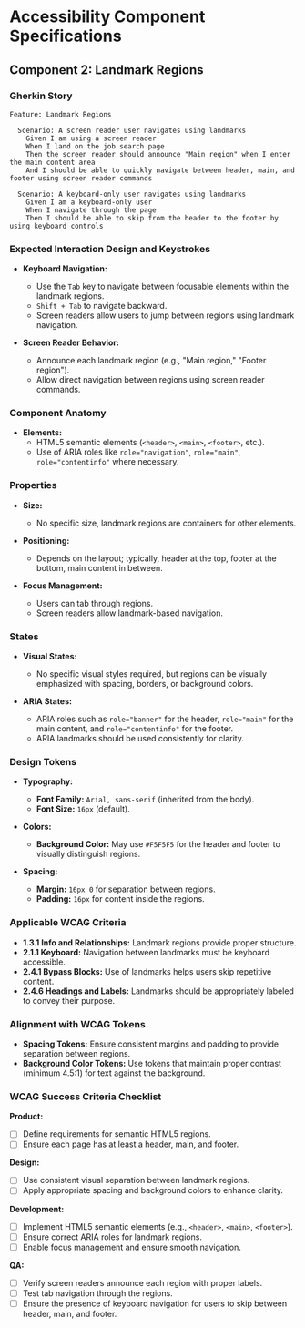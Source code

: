 
# Accessibility Component Specifications

## Component 2: Landmark Regions

### Gherkin Story

```gherkin
Feature: Landmark Regions

  Scenario: A screen reader user navigates using landmarks
    Given I am using a screen reader
    When I land on the job search page
    Then the screen reader should announce "Main region" when I enter the main content area
    And I should be able to quickly navigate between header, main, and footer using screen reader commands
  
  Scenario: A keyboard-only user navigates using landmarks
    Given I am a keyboard-only user
    When I navigate through the page
    Then I should be able to skip from the header to the footer by using keyboard controls
```

### Expected Interaction Design and Keystrokes

- **Keyboard Navigation:**
  - Use the `Tab` key to navigate between focusable elements within the landmark regions.
  - `Shift + Tab` to navigate backward.
  - Screen readers allow users to jump between regions using landmark navigation.

- **Screen Reader Behavior:**
  - Announce each landmark region (e.g., "Main region," "Footer region").
  - Allow direct navigation between regions using screen reader commands.

### Component Anatomy

- **Elements:**
  - HTML5 semantic elements (`<header>`, `<main>`, `<footer>`, etc.).
  - Use of ARIA roles like `role="navigation"`, `role="main"`, `role="contentinfo"` where necessary.

### Properties

- **Size:**
  - No specific size, landmark regions are containers for other elements.
  
- **Positioning:**
  - Depends on the layout; typically, header at the top, footer at the bottom, main content in between.

- **Focus Management:**
  - Users can tab through regions.
  - Screen readers allow landmark-based navigation.

### States

- **Visual States:**
  - No specific visual styles required, but regions can be visually emphasized with spacing, borders, or background colors.

- **ARIA States:**
  - ARIA roles such as `role="banner"` for the header, `role="main"` for the main content, and `role="contentinfo"` for the footer.
  - ARIA landmarks should be used consistently for clarity.

### Design Tokens

- **Typography:**
  - **Font Family:** `Arial, sans-serif` (inherited from the body).
  - **Font Size:** `16px` (default).

- **Colors:**
  - **Background Color:** May use `#F5F5F5` for the header and footer to visually distinguish regions.
  
- **Spacing:**
  - **Margin:** `16px 0` for separation between regions.
  - **Padding:** `16px` for content inside the regions.

### Applicable WCAG Criteria

- **1.3.1 Info and Relationships:** Landmark regions provide proper structure.
- **2.1.1 Keyboard:** Navigation between landmarks must be keyboard accessible.
- **2.4.1 Bypass Blocks:** Use of landmarks helps users skip repetitive content.
- **2.4.6 Headings and Labels:** Landmarks should be appropriately labeled to convey their purpose.

### Alignment with WCAG Tokens

- **Spacing Tokens:** Ensure consistent margins and padding to provide separation between regions.
- **Background Color Tokens:** Use tokens that maintain proper contrast (minimum 4.5:1) for text against the background.

### WCAG Success Criteria Checklist

**Product:**

- [ ] Define requirements for semantic HTML5 regions.
- [ ] Ensure each page has at least a header, main, and footer.

**Design:**

- [ ] Use consistent visual separation between landmark regions.
- [ ] Apply appropriate spacing and background colors to enhance clarity.

**Development:**

- [ ] Implement HTML5 semantic elements (e.g., `<header>`, `<main>`, `<footer>`).
- [ ] Ensure correct ARIA roles for landmark regions.
- [ ] Enable focus management and ensure smooth navigation.

**QA:**

- [ ] Verify screen readers announce each region with proper labels.
- [ ] Test tab navigation through the regions.
- [ ] Ensure the presence of keyboard navigation for users to skip between header, main, and footer.

